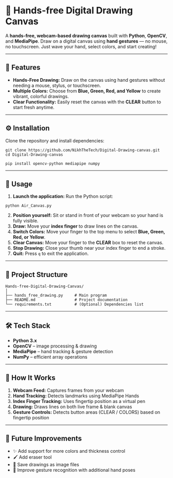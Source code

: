 # 🎨 Hands-free Digital Drawing Canvas

A **hands-free, webcam-based drawing canvas** built with **Python**, **OpenCV**, and **MediaPipe**.
Draw on a digital canvas using **hand gestures** — no mouse, no touchscreen. Just wave your hand, select colors, and start creating!

---

## 📌 Features

* **Hands-Free Drawing:** Draw on the canvas using hand gestures without needing a mouse, stylus, or touchscreen.
* **Multiple Colors:** Choose from **Blue, Green, Red, and Yellow** to create vibrant, colorful drawings.
* **Clear Functionality:** Easily reset the canvas with the **CLEAR** button to start fresh anytime.

---

## ⚙️ Installation

Clone the repository and install dependencies:

```
git clone https://github.com/NikhTheTech/Digital-Drawing-canvas.git
cd Digital-Drawing-canvas

pip install opencv-python mediapipe numpy
```
---

## 🚀 Usage

1. **Launch the application:** Run the Python script:

```
python Air_Canvas.py

```

2. **Position yourself:** Sit or stand in front of your webcam so your hand is fully visible.
3. **Draw:** Move your **index finger** to draw lines on the canvas.
4. **Switch Colors:** Move your finger to the top menu to select **Blue, Green, Red, or Yellow**.
5. **Clear Canvas:** Move your finger to the **CLEAR** box to reset the canvas.
6. **Stop Drawing:** Close your thumb near your index finger to end a stroke.
7. **Quit:** Press `q` to exit the application.

---

## 📂 Project Structure

```
Hands-free-Digital-Drawing-Canvas/
│
├── hands_free_drawing.py     # Main program
├── README.md                 # Project documentation
└── requirements.txt          # (Optional) Dependencies list
```

---

## 🛠️ Tech Stack

* **Python 3.x**
* **OpenCV** – image processing & drawing
* **MediaPipe** – hand tracking & gesture detection
* **NumPy** – efficient array operations

---

## 🧠 How It Works

1. **Webcam Feed:** Captures frames from your webcam
2. **Hand Tracking:** Detects landmarks using MediaPipe Hands
3. **Index Finger Tracking:** Uses fingertip position as a virtual pen
4. **Drawing:** Draws lines on both live frame & blank canvas
5. **Gesture Controls:** Detects button areas (CLEAR / COLORS) based on fingertip position

---

## 📌 Future Improvements

* ✨ Add support for more colors and thickness control
* 🖌️ Add eraser tool
* 📁 Save drawings as image files
* 🎥 Improve gesture recognition with additional hand poses

